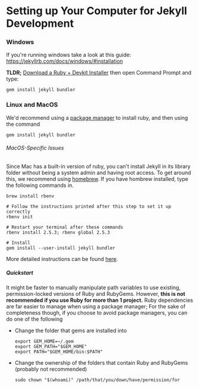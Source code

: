 # Setting up Your Computer for Jekyll Development

### Windows
If you're running windows take a look at this guide: https://jekyllrb.com/docs/windows/#installation

**TLDR;** [Download a Ruby + Devkit Installer][windows-installer] then open Command Prompt and type:

```shell
gem install jekyll bundler
```

[windows-installer]: https://rubyinstaller.org/downloads/

### Linux and MacOS
We'd recommend using a [package manager][install-ruby] to install ruby, and then using the command

```shell
gem install jekyll bundler
```

[install-ruby]: https://www.ruby-lang.org/en/documentation/installation/#package-management-systems

###### MacOS-Specific Issues
Since Mac has a built-in version of ruby, you can't install Jekyll in its library folder without being a system admin and having root access. To get around this, we recommend using [homebrew][install-homebrew]. If you have hombrew installed, type the following commands in.

```shell
brew install rbenv

# Follow the instructions printed after this step to set it up correctly
rbenv init

# Restart your terminal after these commands
rbenv install 2.5.3; rbenv global 2.5.3

# Install
gem install --user-install jekyll bundler
```

More detailed instructions can be found [here][install-rbenv].

[install-homebrew]: https://brew.sh/
[install-rbenv]: https://github.com/rbenv/rbenv#homebrew-on-macos

##### Quickstart
It might be faster to manually manipulate path variables to use existing, permission-locked versions of Ruby and RubyGems.
However, **this is not recommended if you use Ruby for more than 1 project.** Ruby dependencies are far easier to manage when using a package manager;
For the sake of completeness though, if you choose to avoid package managers, you can do one of the following

* Change the folder that gems are installed into

  ```shell
  export GEM_HOME=~/.gem
  export GEM_PATH="$GEM_HOME"
  export PATH="$GEM_HOME/bin:$PATH"
  ```
* Change the ownership of the folders that contain Ruby and RubyGems (probably not recommended)

  ```shell
  sudo chown "$(whoami)" /path/that/you/down/have/permission/for
  ```

